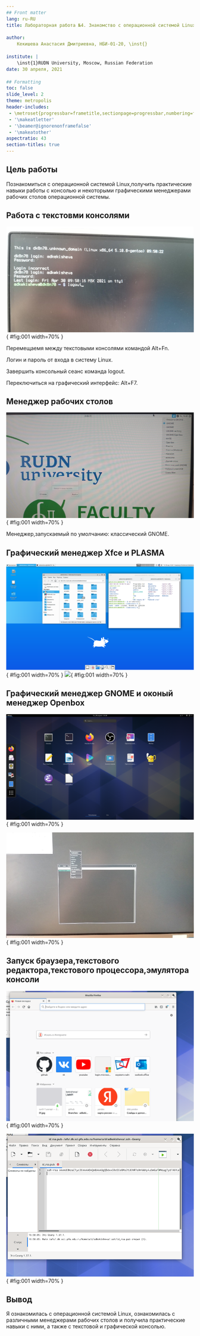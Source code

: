 ```yaml
---
## Front matter
lang: ru-RU
title: Лабораторная работа №4. Знакомство с операционной системой Linux.

author: 
	Кекишева Анастасия Дмитриевна, НБИ-01-20, \inst{}

institute: |
	\inst{1}RUDN University, Moscow, Russian Federation
date: 30 апреля, 2021

## Formatting
toc: false
slide_level: 2
theme: metropolis
header-includes: 
 - \metroset{progressbar=frametitle,sectionpage=progressbar,numbering=fraction}
 - '\makeatletter'
 - '\beamer@ignorenonframefalse'
 - '\makeatother'
aspectratio: 43
section-titles: true
---
```



## Цель работы
Познакомиться с операционной системой Linux,получить практические навыки работы с консолью и некоторыми графическими менеджерами рабочих столов операционной системы.

## Работа с текстовми консолями

![](img/001.jpg){ #fig:001 width=70% }

Перемещаемя между текстовыми консолями командой Alt+Fn.

Логин и пароль от входа в систему Linux.

Завершить консольный сеанс команда logout.

Переключиться на графический интерфейc: Alt+F7.

## Менеджер рабочих столов

![](img/01.jpg){ #fig:001 width=70% }

Менеджер,запускаемый по умолчанию: классический GNOME.


## Графический менеджер  Xfce и PLASMA

![](img/02.png){ #fig:001 width=70% }
![](img/03.bmp){ #fig:001 width=70% }

## Графический менеджер GNOME и оконый менеджер Openbox

![](img/04.png){ #fig:001 width=70% }

![](img/06.jpg){ #fig:001 width=70% }

## Запуск браузера,текстового редактора,текстового процессора,эмулятора консоли

![](img/07.png){ #fig:001 width=70% }

![](img/08.png){ #fig:001 width=70% }

## Вывод
Я ознакомилась с операционной системой Linux, ознакомилась с различными менеджерами рабочих столов и получила практические навыки с ними, а также с текстовой и графической консолью.

